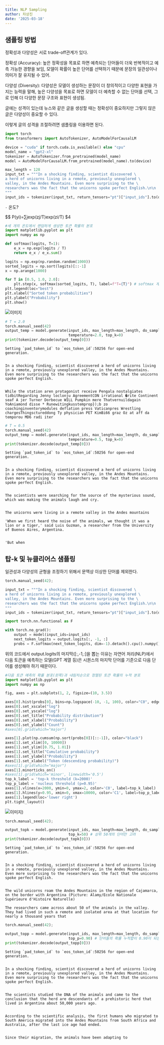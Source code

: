 ```yaml
---
title: NLP Sampling
author: 차상진
date: '2025-03-18'
---
```

## 샘플링 방법

정확성과 다양성은 서로 trade-off관계가 있다.

정확성 (Accuracy): 높은 정확성을 목표로 하면 예측되는 단어들이 더욱 반복적이고 예측 가능한 경향을 보임, 모델이 확률이 높은 단어를 선택하기 때문에 문장의 일관성이나 의미가 잘 유지될 수 있어.

다양성 (Diversity): 다양성은 모델이 생성하는 문장이 더 창의적이고 다양한 표현을 가지는 능력을 말해, 높은 다양성을 목표로 하면 모델이 더 예측할 수 없는 단어를 선택, 그로 인해 더 다양한 문장 구조와 표현이 생성됨.

글에는 성격이 있는데 뉴스와 같은 글을 생성할 때는 정확성이 중요하지만 그렇지 않은 글은 다양성이 중요할 수 있다.

이렇게 글의 성격을 조절하려면 샘플링을 이용하면 된다.


```python
import torch
from transformers import AutoTokenizer, AutoModelForCausalLM

device = "cuda" if torch.cuda.is_available() else "cpu"
model_name = "gpt2-xl"
tokenizer = AutoTokenizer.from_pretrained(model_name)
model = AutoModelForCausalLM.from_pretrained(model_name).to(device)
```


```python
max_length = 128
input_txt = """In a shocking finding, scientist discovered \
a herd of unicorns living in a remote, previously unexplored \
valley, in the Andes Mountains. Even more surprising to the \
researchers was the fact that the unicorns spoke perfect English.\n\n
"""
input_ids = tokenizer(input_txt, return_tensors="pt")["input_ids"].to(device)
```

`-` 온도?


$$
P(yi​)\=∑j​exp(zj​/T)exp(zi​/T)​
$4


```python
#세 개의 온도에서 랜덤하게 생성한 토큰 확률의 분포
import matplotlib.pyplot as plt
import numpy as np

def softmax(logits, T=1):
    e_x = np.exp(logits / T)
    return e_x / e_x.sum()

logits = np.exp(np.random.random(1000))
sorted_logits = np.sort(logits)[::-1]
x = np.arange(1000)

for T in [0.5, 1.0, 2.0]:
    plt.step(x, softmax(sorted_logits, T), label=f"T={T}") # softmax 계산식에서 T가 작으면 가장 확률이 높은 값이 부각되고 T가 크면 확률이 균등하게 퍼진다.
plt.legend(loc="best")
plt.xlabel("Sorted token probabilities")
plt.ylabel("Probability")
plt.show()
```


    
![이미지](/assets/pictures/NLP_output_7_0.png)
    



```python
# T = 2.0
torch.manual_seed(42) 
output_temp = model.generate(input_ids, max_length=max_length, do_sample=True,
                             temperature=2.0, top_k=0)
print(tokenizer.decode(output_temp[0]))
```

    Setting `pad_token_id` to `eos_token_id`:50256 for open-end generation.


    In a shocking finding, scientist discovered a herd of unicorns living in a remote, previously unexplored valley, in the Andes Mountains. Even more surprising to the researchers was the fact that the unicorns spoke perfect English.
    
    
    While the station aren protagonist receive Pengala nostalgiates tidbitRegarding Jenny loclonju AgreementCON irrational �rite Continent seaf A jer Turner Dorbecue WILL Pumpkin mere Thatvernuildagain YoAniamond disse * Runewitingkusstemprop});b zo coachinginventorymodules deflation press Vaticanpres Wrestling chargesThingsctureddong Ty physician PET KimBi66 graz Oz at aff da temporou MD6 radi iter



```python
# T = 0.5
torch.manual_seed(42)
output_temp = model.generate(input_ids, max_length=max_length, do_sample=True,
                             temperature=0.5, top_k=0)
print(tokenizer.decode(output_temp[0]))
```

    Setting `pad_token_id` to `eos_token_id`:50256 for open-end generation.


    In a shocking finding, scientist discovered a herd of unicorns living in a remote, previously unexplored valley, in the Andes Mountains. Even more surprising to the researchers was the fact that the unicorns spoke perfect English.
    
    
    The scientists were searching for the source of the mysterious sound, which was making the animals laugh and cry.
    
    
    The unicorns were living in a remote valley in the Andes mountains
    
    'When we first heard the noise of the animals, we thought it was a lion or a tiger,' said Luis Guzman, a researcher from the University of Buenos Aires, Argentina.
    
    
    'But when


## 탑-k 및 뉴클리어스 샘플링

일관성과 다양성의 균형을 조정하기 위해서 문맥상 이상한 단어를 제외한다.


```python
torch.manual_seed(42);
```


```python
input_txt = """In a shocking finding, scientist discovered \
a herd of unicorns living in a remote, previously unexplored \
valley, in the Andes Mountains. Even more surprising to the \
researchers was the fact that the unicorns spoke perfect English.\n\n
"""
input_ids = tokenizer(input_txt, return_tensors="pt")["input_ids"].to(device)
```


```python
import torch.nn.functional as F

with torch.no_grad():
    output = model(input_ids=input_ids)
    next_token_logits = output.logits[:, -1, :]
    probs = F.softmax(next_token_logits, dim=-1).detach().cpu().numpy()
```

위의 코드에서 output.logits의 마지막([:,-1,:]을 뽑는 이유는 자연어 처리(NLP)에서 다음 토큰을 예측하는 모델(GPT 계열 등)은 시퀀스의 마지막 단어를 기준으로 다음 단어를 생성해야 하기 때문이다.


```python
#다음 토큰 예측의 확률 분포(왼쪽)과 내림차순으로 정렬된 토큰 확률의 누적 분포
import matplotlib.pyplot as plt
import numpy as np

fig, axes = plt.subplots(1, 2, figsize=(10, 3.5))

axes[0].hist(probs[0], bins=np.logspace(-10, -1, 100), color="C0", edgecolor="C0")
axes[0].set_xscale("log")
axes[0].set_yscale("log")
axes[0].set_title("Probability distribution")
axes[0].set_xlabel("Probability")
axes[0].set_ylabel("Count")
#axes[0].grid(which="major")

axes[1].plot(np.cumsum(np.sort(probs[0])[::-1]), color="black")
axes[1].set_xlim([0, 10000])
axes[1].set_ylim([0.75, 1.01])
axes[1].set_title("Cumulative probability")
axes[1].set_ylabel("Probability")
axes[1].set_xlabel("Token (descending probability)")
#axes[1].grid(which="major")
axes[1].minorticks_on()
#axes[1].grid(which='minor', linewidth='0.5')
top_k_label = 'top-k threshold (k=2000)'
top_p_label = 'nucleus threshold (p=0.95)'
axes[1].vlines(x=2000, ymin=0, ymax=2, color='C0', label=top_k_label)
axes[1].hlines(y=0.95, xmin=0, xmax=10000, color='C1', label=top_p_label, linestyle='--')
axes[1].legend(loc='lower right')
plt.tight_layout()
```


    
![이미지](/assets/pictures/NLP_output_16_0.png))
    


```python
torch.manual_seed(42);
```


```python
output_topk = model.generate(input_ids, max_length=max_length, do_sample=True,
                             top_k=50) # 상위 50개의 단어만 고려
print(tokenizer.decode(output_topk[0]))
```

    Setting `pad_token_id` to `eos_token_id`:50256 for open-end generation.


    In a shocking finding, scientist discovered a herd of unicorns living in a remote, previously unexplored valley, in the Andes Mountains. Even more surprising to the researchers was the fact that the unicorns spoke perfect English.
    
    
    The wild unicorns roam the Andes Mountains in the region of Cajamarca, on the border with Argentina (Picture: Alamy/Ecole Nationale Supérieure d'Histoire Naturelle)
    
    The researchers came across about 50 of the animals in the valley. They had lived in such a remote and isolated area at that location for nearly a thousand years that



```python
torch.manual_seed(42);
```


```python
output_topp = model.generate(input_ids, max_length=max_length, do_sample=True,
                             top_p=0.90) # 단어들의 확률 누적합이 0.90이 되는 단어만 고려
print(tokenizer.decode(output_topp[0]))
```

    Setting `pad_token_id` to `eos_token_id`:50256 for open-end generation.


    In a shocking finding, scientist discovered a herd of unicorns living in a remote, previously unexplored valley, in the Andes Mountains. Even more surprising to the researchers was the fact that the unicorns spoke perfect English.
    
    
    The scientists studied the DNA of the animals and came to the conclusion that the herd are descendants of a prehistoric herd that lived in Argentina about 50,000 years ago.
    
    
    According to the scientific analysis, the first humans who migrated to South America migrated into the Andes Mountains from South Africa and Australia, after the last ice age had ended.
    
    
    Since their migration, the animals have been adapting to

